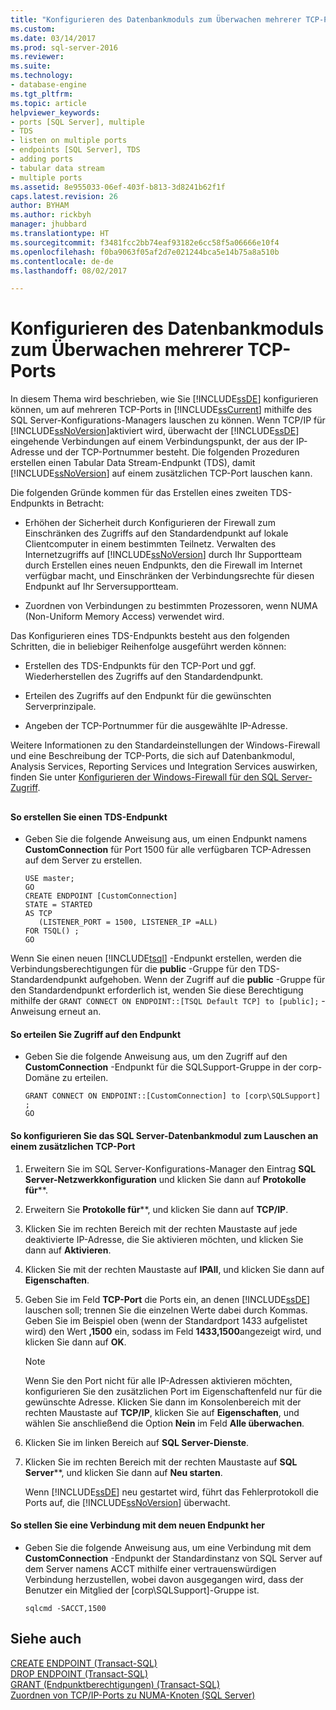 ```yaml
---
title: "Konfigurieren des Datenbankmoduls zum Überwachen mehrerer TCP-Ports | Microsoft-Dokumentation"
ms.custom: 
ms.date: 03/14/2017
ms.prod: sql-server-2016
ms.reviewer: 
ms.suite: 
ms.technology:
- database-engine
ms.tgt_pltfrm: 
ms.topic: article
helpviewer_keywords:
- ports [SQL Server], multiple
- TDS
- listen on multiple ports
- endpoints [SQL Server], TDS
- adding ports
- tabular data stream
- multiple ports
ms.assetid: 8e955033-06ef-403f-b813-3d8241b62f1f
caps.latest.revision: 26
author: BYHAM
ms.author: rickbyh
manager: jhubbard
ms.translationtype: HT
ms.sourcegitcommit: f3481fcc2bb74eaf93182e6cc58f5a06666e10f4
ms.openlocfilehash: f0ba9063f05af2d7e021244bca5e14b75a8a510b
ms.contentlocale: de-de
ms.lasthandoff: 08/02/2017

---
```

# <a name="configure-the-database-engine-to-listen-on-multiple-tcp-ports"></a>Konfigurieren des Datenbankmoduls zum Überwachen mehrerer TCP-Ports
  In diesem Thema wird beschrieben, wie Sie [!INCLUDE[ssDE](../../includes/ssde-md.md)] konfigurieren können, um auf mehreren TCP-Ports in [!INCLUDE[ssCurrent](../../includes/sscurrent-md.md)] mithilfe des SQL Server-Konfigurations-Managers lauschen zu können. Wenn TCP/IP für [!INCLUDE[ssNoVersion](../../includes/ssnoversion-md.md)]aktiviert wird, überwacht der [!INCLUDE[ssDE](../../includes/ssde-md.md)] eingehende Verbindungen auf einem Verbindungspunkt, der aus der IP-Adresse und der TCP-Portnummer besteht. Die folgenden Prozeduren erstellen einen Tabular Data Stream-Endpunkt (TDS), damit [!INCLUDE[ssNoVersion](../../includes/ssnoversion-md.md)] auf einem zusätzlichen TCP-Port lauschen kann.  
  
 Die folgenden Gründe kommen für das Erstellen eines zweiten TDS-Endpunkts in Betracht:  
  
-   Erhöhen der Sicherheit durch Konfigurieren der Firewall zum Einschränken des Zugriffs auf den Standardendpunkt auf lokale Clientcomputer in einem bestimmten Teilnetz. Verwalten des Internetzugriffs auf [!INCLUDE[ssNoVersion](../../includes/ssnoversion-md.md)] durch Ihr Supportteam durch Erstellen eines neuen Endpunkts, den die Firewall im Internet verfügbar macht, und Einschränken der Verbindungsrechte für diesen Endpunkt auf Ihr Serversupportteam.  
  
-   Zuordnen von Verbindungen zu bestimmten Prozessoren, wenn NUMA (Non-Uniform Memory Access) verwendet wird.  
  
 Das Konfigurieren eines TDS-Endpunkts besteht aus den folgenden Schritten, die in beliebiger Reihenfolge ausgeführt werden können:  
  
-   Erstellen des TDS-Endpunkts für den TCP-Port und ggf. Wiederherstellen des Zugriffs auf den Standardendpunkt.  
  
-   Erteilen des Zugriffs auf den Endpunkt für die gewünschten Serverprinzipale.  
  
-   Angeben der TCP-Portnummer für die ausgewählte IP-Adresse.  
  
 Weitere Informationen zu den Standardeinstellungen der Windows-Firewall und eine Beschreibung der TCP-Ports, die sich auf Datenbankmodul, Analysis Services, Reporting Services und Integration Services auswirken, finden Sie unter [Konfigurieren der Windows-Firewall für den SQL Server-Zugriff](../../sql-server/install/configure-the-windows-firewall-to-allow-sql-server-access.md).  
  
##  <a name="SSMSProcedure"></a>  
  
#### <a name="to-create-a-tds-endpoint"></a>So erstellen Sie einen TDS-Endpunkt  
  
-   Geben Sie die folgende Anweisung aus, um einen Endpunkt namens **CustomConnection** für Port 1500 für alle verfügbaren TCP-Adressen auf dem Server zu erstellen.  
  
    ```  
    USE master;  
    GO  
    CREATE ENDPOINT [CustomConnection]  
    STATE = STARTED  
    AS TCP  
       (LISTENER_PORT = 1500, LISTENER_IP =ALL)  
    FOR TSQL() ;  
    GO  
    ```  
  
 Wenn Sie einen neuen [!INCLUDE[tsql](../../includes/tsql-md.md)] -Endpunkt erstellen, werden die Verbindungsberechtigungen für die **public** -Gruppe für den TDS-Standardendpunkt aufgehoben. Wenn der Zugriff auf die **public** -Gruppe für den Standardendpunkt erforderlich ist, wenden Sie diese Berechtigung mithilfe der `GRANT CONNECT ON ENDPOINT::[TSQL Default TCP] to [public];` -Anweisung erneut an.  
  
#### <a name="to-grant-access-to-the-endpoint"></a>So erteilen Sie Zugriff auf den Endpunkt  
  
-   Geben Sie die folgende Anweisung aus, um den Zugriff auf den **CustomConnection** -Endpunkt für die SQLSupport-Gruppe in der corp-Domäne zu erteilen.  
  
    ```  
    GRANT CONNECT ON ENDPOINT::[CustomConnection] to [corp\SQLSupport] ;  
    GO  
    ```  
  
#### <a name="to-configure-the-sql-server-database-engine-to-listen-on-an-additional-tcp-port"></a>So konfigurieren Sie das SQL Server-Datenbankmodul zum Lauschen an einem zusätzlichen TCP-Port  
  
1.  Erweitern Sie im SQL Server-Konfigurations-Manager den Eintrag **SQL Server-Netzwerkkonfiguration** und klicken Sie dann auf **Protokolle für***<Instanzname>*.  
  
2.  Erweitern Sie **Protokolle für***<Instanzname>*, und klicken Sie dann auf **TCP/IP**.  
  
3.  Klicken Sie im rechten Bereich mit der rechten Maustaste auf jede deaktivierte IP-Adresse, die Sie aktivieren möchten, und klicken Sie dann auf **Aktivieren**.  
  
4.  Klicken Sie mit der rechten Maustaste auf **IPAll**, und klicken Sie dann auf **Eigenschaften**.  
  
5.  Geben Sie im Feld **TCP-Port** die Ports ein, an denen [!INCLUDE[ssDE](../../includes/ssde-md.md)] lauschen soll; trennen Sie die einzelnen Werte dabei durch Kommas. Geben Sie im Beispiel oben (wenn der Standardport 1433 aufgelistet wird) den Wert **,1500** ein, sodass im Feld **1433,1500**angezeigt wird, und klicken Sie dann auf **OK**.  
  
    > [!NOTE]  
    >  Wenn Sie den Port nicht für alle IP-Adressen aktivieren möchten, konfigurieren Sie den zusätzlichen Port im Eigenschaftenfeld nur für die gewünschte Adresse. Klicken Sie dann im Konsolenbereich mit der rechten Maustaste auf **TCP/IP**, klicken Sie auf **Eigenschaften**, und wählen Sie anschließend die Option **Nein** im Feld **Alle überwachen**.  
  
6.  Klicken Sie im linken Bereich auf **SQL Server-Dienste**.  
  
7.  Klicken Sie im rechten Bereich mit der rechten Maustaste auf **SQL Server***<Instanzname>*, und klicken Sie dann auf **Neu starten**.  
  
     Wenn [!INCLUDE[ssDE](../../includes/ssde-md.md)] neu gestartet wird, führt das Fehlerprotokoll die Ports auf, die [!INCLUDE[ssNoVersion](../../includes/ssnoversion-md.md)] überwacht.  
  
#### <a name="to-connect-to-the-new-endpoint"></a>So stellen Sie eine Verbindung mit dem neuen Endpunkt her  
  
-   Geben Sie die folgende Anweisung aus, um eine Verbindung mit dem **CustomConnection** -Endpunkt der Standardinstanz von SQL Server auf dem Server namens ACCT mithilfe einer vertrauenswürdigen Verbindung herzustellen, wobei davon ausgegangen wird, dass der Benutzer ein Mitglied der [corp\SQLSupport]-Gruppe ist.  
  
    ```  
    sqlcmd -SACCT,1500  
    ```  
  
## <a name="see-also"></a>Siehe auch  
 [CREATE ENDPOINT &#40;Transact-SQL&#41;](../../t-sql/statements/create-endpoint-transact-sql.md)   
 [DROP ENDPOINT (Transact-SQL)](../../t-sql/statements/drop-endpoint-transact-sql.md)   
 [GRANT (Endpunktberechtigungen) (Transact-SQL)](../../t-sql/statements/grant-endpoint-permissions-transact-sql.md)   
 [Zuordnen von TCP/IP-Ports zu NUMA-Knoten &#40;SQL Server&#41;](../../database-engine/configure-windows/map-tcp-ip-ports-to-numa-nodes-sql-server.md)  
  
  
